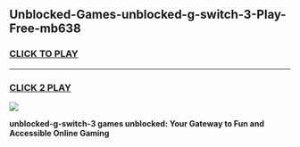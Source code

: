 
## Unblocked-Games-unblocked-g-switch-3-Play-Free-mb638
<h3>
<a href="https://premium76.site?title=unblocked-g-switch-3&ref=20M">CLICK TO PLAY</a></h3>
<hr>

<h3>
<a href="https://premium76.site?title=unblocked-g-switch-3&ref=20M">CLICK 2 PLAY</a>
  
</h3>

<a href="https://premium76.site?title=unblocked-g-switch-3&ref=19M"><img src="https://clearcache.store/games.png"></a>


**unblocked-g-switch-3 games unblocked: Your Gateway to Fun and Accessible Online Gaming**
